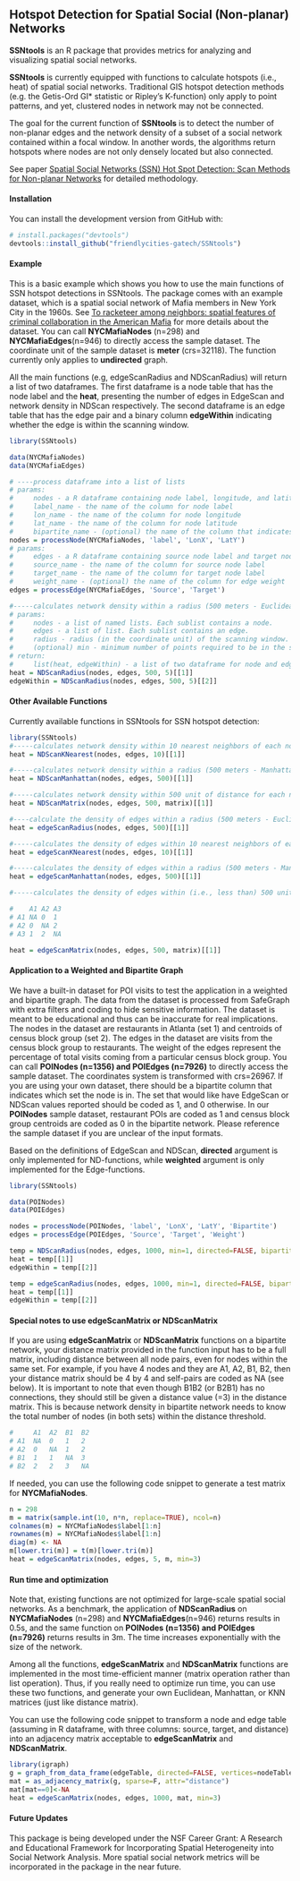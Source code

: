 
## Hotspot Detection for Spatial Social (Non-planar) Networks

**SSNtools** is an R package that provides metrics for analyzing and
visualizing spatial social networks.

**SSNtools** is currently equipped with functions to calculate hotspots
(i.e., heat) of spatial social networks. Traditional GIS hotspot
detection methods (e.g. the Getis-Ord GI\* statistic or Ripley’s
K-function) only apply to point patterns, and yet, clustered nodes in
network may not be connected.

The goal for the current function of **SSNtools** is to detect the
number of non-planar edges and the network density of a subset of a
social network contained within a focal window. In another words, the
algorithms return hotspots where nodes are not only densely located but
also connected.

See paper [Spatial Social Networks (SSN) Hot Spot Detection: Scan
Methods for Non-planar Networks](https://arxiv.org/pdf/2011.07702.pdf)
for detailed methodology.

#### Installation

You can install the development version from GitHub with:

``` r
# install.packages("devtools")
devtools::install_github("friendlycities-gatech/SSNtools")
```

#### Example

This is a basic example which shows you how to use the main functions of
SSN hotspot detections in SSNtools. The package comes with an example
dataset, which is a spatial social network of Mafia members in New York
City in the 1960s. See [To racketeer among neighbors: spatial features
of criminal collaboration in the American
Mafia](https://drive.google.com/file/d/1guVURnryYUyXaJ3A7SoMFMpkv7CUx6He/view)
for more details about the dataset. You can call **NYCMafiaNodes**
(n=298) and **NYCMafiaEdges**(n=946) to directly access the sample
dataset. The coordinate unit of the sample dataset is **meter**
(crs=32118). The function currently only applies to **undirected**
graph.

All the main functions (e.g, edgeScanRadius and NDScanRadius) will
return a list of two dataframes. The first dataframe is a node table
that has the node label and the **heat**, presenting the number of edges
in EdgeScan and network density in NDScan respectively. The second
dataframe is an edge table that has the edge pair and a binary column
**edgeWithin** indicating whether the edge is within the scanning
window.

``` r
library(SSNtools)

data(NYCMafiaNodes)
data(NYCMafiaEdges)

# ----process dataframe into a list of lists 
# params:
#     nodes - a R dataframe containing node label, longitude, and latitude
#     label_name - the name of the column for node label
#     lon_name - the name of the column for node longitude 
#     lat_name - the name of the column for node latitude
#     bipartite_name - (optional) the name of the column that indicates the bipartite set of the nodes. The set of nodes that EdgeScan or NDScan should report on should be coded as 1 in the biparite column, and 0 otherwise.  
nodes = processNode(NYCMafiaNodes, 'label', 'LonX', 'LatY')
# params:
#     edges - a R dataframe containing source node label and target node label
#     source_name - the name of the column for source node label
#     target_name - the name of the column for target node label
#     weight_name - (optional) the name of the column for edge weight 
edges = processEdge(NYCMafiaEdges, 'Source', 'Target')

#-----calculates network density within a radius (500 meters - Euclidean distance) of each node in a network
# params:
#     nodes - a list of named lists. Each sublist contains a node.
#     edges - a list of list. Each sublist contains an edge.
#     radius - radius (in the coordinate unit) of the scanning window. 
#     (optional) min - minimum number of points required to be in the search window. Default to 3.
# return:
#     list(heat, edgeWithin) - a list of two dataframe for node and edge table. 
heat = NDScanRadius(nodes, edges, 500, 5)[[1]]
edgeWithin = NDScanRadius(nodes, edges, 500, 5)[[2]]
```

#### Other Available Functions

Currently available functions in SSNtools for SSN hotspot detection:

``` r
library(SSNtools)
#-----calculates network density within 10 nearest neighbors of each node in a network
heat = NDScanKNearest(nodes, edges, 10)[[1]]

#-----calculates network density within a radius (500 meters - Manhattan distance) of each node in a network
heat = NDScanManhattan(nodes, edges, 500)[[1]]

#-----calculates network density within 500 unit of distance for each node in a network, given a user-defined distance matrix.  
heat = NDScanMatrix(nodes, edges, 500, matrix)[[1]]

#----calculate the density of edges within a radius (500 meters - Euclidean distance) of every node in a graph
heat = edgeScanRadius(nodes, edges, 500)[[1]]

#-----calculates the density of edges within 10 nearest neighbors of each node in a network
heat = edgeScanKNearest(nodes, edges, 10)[[1]]

#-----calculates the density of edges within a radius (500 meters - Manhattan distance) of each node in a network
heat = edgeScanManhattan(nodes, edges, 500)[[1]]

#-----calculates the density of edges within (i.e., less than) 500 units of distance or travel time for each node in a network, given a user-defined distance or travel time matrix. The input matrix needs to be a full matrix with column and row names. For example, with three nodes, the matrix should the following, with diagnal coded as NA. Here, 0 has a practical meaning of zero distance. 

#    A1 A2 A3
# A1 NA 0  1
# A2 0  NA 2
# A3 1  2  NA

heat = edgeScanMatrix(nodes, edges, 500, matrix)[[1]]
```

#### Application to a Weighted and Bipartite Graph

We have a built-in dataset for POI visits to test the application in a
weighted and bipartite graph. The data from the dataset is processed
from SafeGraph with extra filters and coding to hide sensitive
information. The dataset is meant to be educational and thus can be
inaccurate for real implications. The nodes in the dataset are
restaurants in Atlanta (set 1) and centroids of census block group (set
2). The edges in the dataset are visits from the census block group to
restaurants. The weight of the edges represent the percentage of total
visits coming from a particular census block group. You can call
**POINodes (n=1356) and POIEdges (n=7926)** to directly access the
sample dataset. The coordinates system is transformed with crs=26967. If
you are using your own dataset, there should be a bipartite column that
indicates which set the node is in. The set that would like have
EdgeScan or NDScan values reported should be coded as 1, and 0
otherwise. In our **POINodes** sample dataset, restaurant POIs are coded
as 1 and census block group centroids are coded as 0 in the bipartite
network. Please reference the sample dataset if you are unclear of the
input formats.

Based on the definitions of EdgeScan and NDScan, **directed** argument
is only implemented for ND-functions, while **weighted** argument is
only implemented for the Edge-functions.

``` r
library(SSNtools)

data(POINodes)
data(POIEdges)

nodes = processNode(POINodes, 'label', 'LonX', 'LatY', 'Bipartite')
edges = processEdge(POIEdges, 'Source', 'Target', 'Weight')

temp = NDScanRadius(nodes, edges, 1000, min=1, directed=FALSE, bipartite=TRUE)
heat = temp[[1]]
edgeWithin = temp[[2]]

temp = edgeScanRadius(nodes, edges, 1000, min=1, directed=FALSE, bipartite=TRUE)
heat = temp[[1]]
edgeWithin = temp[[2]]
```

#### Special notes to use edgeScanMatrix or NDScanMatrix

If you are using **edgeScanMatrix** or **NDScanMatrix** functions on a
bipartite network, your distance matrix provided in the function input
has to be a full matrix, including distance between all node pairs, even
for nodes within the same set. For example, if you have 4 nodes and they
are A1, A2, B1, B2, then your distance matrix should be 4 by 4 and
self-pairs are coded as NA (see below). It is important to note that
even though B1B2 (or B2B1) has no connections, they should still be
given a distance value (=3) in the distance matrix. This is because
network density in bipartite network needs to know the total number of
nodes (in both sets) within the distance threshold.

``` r
#     A1  A2  B1  B2
# A1  NA  0   1   2  
# A2  0   NA  1   2
# B1  1   1   NA  3
# B2  2   2   3   NA 
```

If needed, you can use the following code snippet to generate a test
matrix for **NYCMafiaNodes**.

``` r
n = 298
m = matrix(sample.int(10, n*n, replace=TRUE), ncol=n)
colnames(m) = NYCMafiaNodes$label[1:n]
rownames(m) = NYCMafiaNodes$label[1:n]
diag(m) <- NA
m[lower.tri(m)] = t(m)[lower.tri(m)]
heat = edgeScanMatrix(nodes, edges, 5, m, min=3)
```

#### Run time and optimization

Note that, existing functions are not optimized for large-scale spatial
social networks. As a benchmark, the application of **NDScanRadius** on
**NYCMafiaNodes** (n=298) and **NYCMafiaEdges**(n=946) returns results
in 0.5s, and the same function on **POINodes (n=1356) and POIEdges
(n=7926)** returns results in 3m. The time increases exponentially with
the size of the network.

Among all the functions, **edgeScanMatrix** and **NDScanMatrix**
functions are implemented in the most time-efficient manner (matrix
operation rather than list operation). Thus, if you really need to
optimize run time, you can use these two functions, and generate your
own Euclidean, Manhattan, or KNN matrices (just like distance matrix).

You can use the following code snippet to transform a node and edge
table (assuming in R dataframe, with three columns: source, target, and
distance) into an adjacency matrix acceptable to **edgeScanMatrix** and
**NDScanMatrix**.

``` r
library(igraph)
g = graph_from_data_frame(edgeTable, directed=FALSE, vertices=nodeTable)
mat = as_adjacency_matrix(g, sparse=F, attr="distance")
mat[mat==0]<-NA
heat = edgeScanMatrix(nodes, edges, 1000, mat, min=3)
```

#### Future Updates

This package is being developed under the NSF Career Grant: A Research
and Educational Framework for Incorporating Spatial Heterogeneity into
Social Network Analysis. More spatial social network metrics will be
incorporated in the package in the near future.
